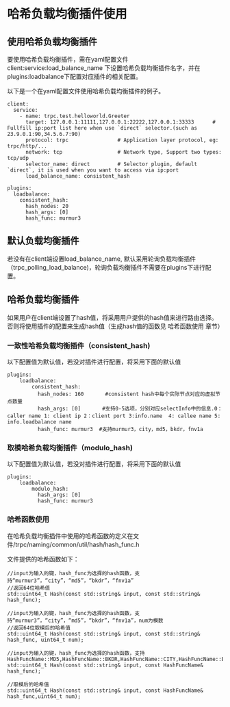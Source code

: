 # 哈希负载均衡插件使用

## 使用哈希负载均衡插件

要使用哈希负载均衡插件，需在yaml配置文件client:service:load_balance_name 下设置哈希负载均衡插件名字，并在plugins:loadbalance下配置对应插件的相关配置。

以下是一个在yaml配置文件使用哈希负载均衡插件的例子。

```
client:
  service:
    - name: trpc.test.helloworld.Greeter
      target: 127.0.0.1:11111,127.0.0.1:22222,127.0.0.1:33333      # Fullfill ip:port list here when use `direct` selector.(such as 23.9.0.1:90,34.5.6.7:90)
      protocol: trpc                # Application layer protocol, eg: trpc/http/...
      network: tcp                  # Network type, Support two types: tcp/udp
      selector_name: direct         # Selector plugin, default `direct`, it is used when you want to access via ip:port
      load_balance_name: consistent_hash   

plugins:
  loadbalance:
    consistent_hash:
      hash_nodes: 20		 
      hash_args: [0]       
      hash_func: murmur3   
```

## 默认负载均衡插件

若没有在client端设置load_balance_name, 默认采用轮询负载均衡插件（trpc_polling_load_balance)，轮询负载均衡插件不需要在plugins下进行配置。

## 哈希负载均衡插件

如果用户在client端设置了hash值，将采用用户提供的hash值来进行路由选择。否则将使用插件的配置来生成hash值（生成hash值的函数见 哈希函数使用 章节）

### 一致性哈希负载均衡插件（consistent_hash)

以下配置值为默认值，若没对插件进行配置，将采用下面的默认值

```
plugins:
	loadbalance:
		consistent_hash:
          hash_nodes: 160		#consistent hash中每个实际节点对应的虚拟节点数量
          hash_args: [0]       #支持0-5选项，分别对应selectInfo中的信息.0：caller name 1: client ip 2：client port 3:info.name  4: callee name 5: info.loadbalance name
          hash_func: murmur3  #支持murmur3，city，md5，bkdr，fnv1a
```

### 取模哈希负载均衡插件（modulo_hash)

以下配置值为默认值，若没对插件进行配置，将采用下面的默认值

```
plugins:
	loadbalance:
        modulo_hash:
          hash_args: [0]
          hash_func: murmur3
```

### 哈希函数使用

在哈希负载均衡插件中使用的哈希函数的定义在文件/trpc/naming/common/util/hash/hash_func.h

文件提供的哈希函数如下：

```
//input为输入的键，hash_func为选择的hash函数，支持“murmur3”，“city”，“md5”，“bkdr”，“fnv1a”
//返回64位哈希值
std::uint64_t Hash(const std::string& input, const std::string& hash_func);

//input为输入的键，hash_func为选择的hash函数，支持“murmur3”，“city”，“md5”，“bkdr”，“fnv1a”，num为模数
//返回64位取模后的哈希值
std::uint64_t Hash(const std::string& input, const std::string& hash_func, uint64_t num);

//input为输入的键，hash_func为选择的hash函数，支持HashFuncName::MD5,HashFuncName::BKDR,HashFuncName::CITY,HashFuncName::BKDR,HashFuncName::MURMUR3,HashFuncName::FNV1A
std::uint64_t Hash(const std::string& input, const HashFuncName& hash_func);

//取模后的哈希值
std::uint64_t Hash(const std::string& input, const HashFuncName& hash_func,uint64_t num);

```
